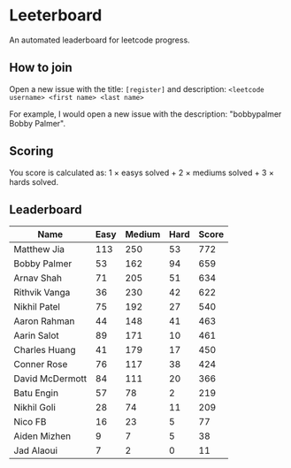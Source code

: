 # Leeterboard

An automated leaderboard for leetcode progress.

## How to join

Open a new issue with the title: `[register]` and description:
`<leetcode username> <first name> <last name>`

For example, I would open a new issue with the description: "bobbypalmer Bobby Palmer".

## Scoring

You score is calculated as:
1 $\times$ easys solved + 2 $\times$ mediums solved + 3 $\times$ hards solved.

## Leaderboard
| Name | Easy | Medium | Hard | Score |
| --- | --- | --- | --- | --- |
| Matthew Jia | 113 | 250 | 53 | 772 |
| Bobby Palmer | 53 | 162 | 94 | 659 |
| Arnav Shah | 71 | 205 | 51 | 634 |
| Rithvik Vanga | 36 | 230 | 42 | 622 |
| Nikhil Patel | 75 | 192 | 27 | 540 |
| Aaron Rahman | 44 | 148 | 41 | 463 |
| Aarin Salot | 89 | 171 | 10 | 461 |
| Charles Huang | 41 | 179 | 17 | 450 |
| Conner Rose | 76 | 117 | 38 | 424 |
| David McDermott | 84 | 111 | 20 | 366 |
| Batu Engin | 57 | 78 | 2 | 219 |
| Nikhil Goli | 28 | 74 | 11 | 209 |
| Nico FB | 16 | 23 | 5 | 77 |
| Aiden Mizhen | 9 | 7 | 5 | 38 |
| Jad Alaoui | 7 | 2 | 0 | 11 |
